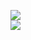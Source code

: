 [![](https://img.shields.io/badge/Made%20With-Github%20Spray-lightgrey.svg?style=for-the-badge&logo=github)](https://github.com/Annihil/github-spray#32018)  
[![](https://i.imgur.com/2DrTn0Z.gif)](https://github.com/Annihil/github-spray)
